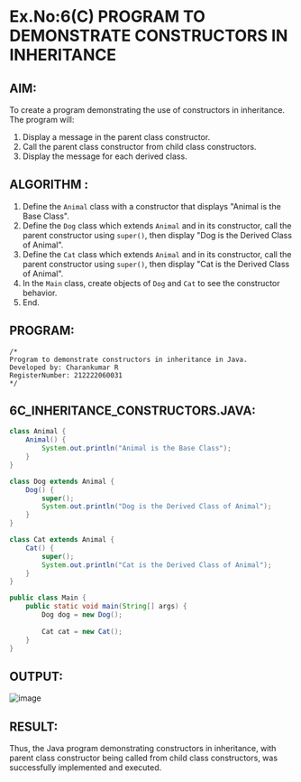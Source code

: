# Ex.No:6(C) PROGRAM TO DEMONSTRATE CONSTRUCTORS IN INHERITANCE

## AIM:
To create a program demonstrating the use of constructors in inheritance. The program will:
1. Display a message in the parent class constructor.
2. Call the parent class constructor from child class constructors.
3. Display the message for each derived class.

## ALGORITHM :
1. Define the `Animal` class with a constructor that displays "Animal is the Base Class".
2. Define the `Dog` class which extends `Animal` and in its constructor, call the parent constructor using `super()`, then display "Dog is the Derived Class of Animal".
3. Define the `Cat` class which extends `Animal` and in its constructor, call the parent constructor using `super()`, then display "Cat is the Derived Class of Animal".
4. In the `Main` class, create objects of `Dog` and `Cat` to see the constructor behavior.
5. End.

## PROGRAM:
```
/*
Program to demonstrate constructors in inheritance in Java.
Developed by: Charankumar R
RegisterNumber: 212222060031
*/
```

## 6C_INHERITANCE_CONSTRUCTORS.JAVA:
```java
class Animal {
    Animal() {
        System.out.println("Animal is the Base Class");
    }
}

class Dog extends Animal {
    Dog() {
        super();
        System.out.println("Dog is the Derived Class of Animal");
    }
}

class Cat extends Animal {
    Cat() {
        super();
        System.out.println("Cat is the Derived Class of Animal");
    }
}

public class Main {
    public static void main(String[] args) {
        Dog dog = new Dog();
        
        Cat cat = new Cat();
    }
}
```

## OUTPUT:
![image](https://github.com/user-attachments/assets/08dfb95d-f675-4a3c-ae4f-556c97572cf3)


## RESULT:
Thus, the Java program demonstrating constructors in inheritance, with parent class constructor being called from child class constructors, was successfully implemented and executed.
